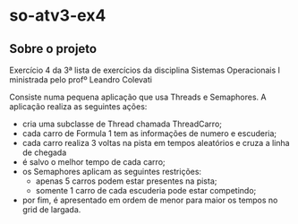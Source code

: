 # so-atv3-ex4

## Sobre o projeto

Exercício 4 da 3ª lista de exercícios da disciplina Sistemas Operacionais I ministrada pelo profº Leandro Colevati

Consiste numa pequena aplicação que usa Threads e Semaphores. A aplicação realiza as seguintes ações:
* cria uma subclasse de Thread chamada ThreadCarro;
* cada carro de Formula 1 tem as informações de numero e escuderia;
* cada carro realiza 3 voltas na pista em tempos aleatórios e cruza a linha de chegada
* é salvo o melhor tempo de cada carro;
* os Semaphores aplicam as seguintes restrições:
    * apenas 5 carros podem estar presentes na pista;
    * somente 1 carro de cada escuderia pode estar competindo;
* por fim, é apresentado em ordem de menor para maior os tempos no grid de largada.
